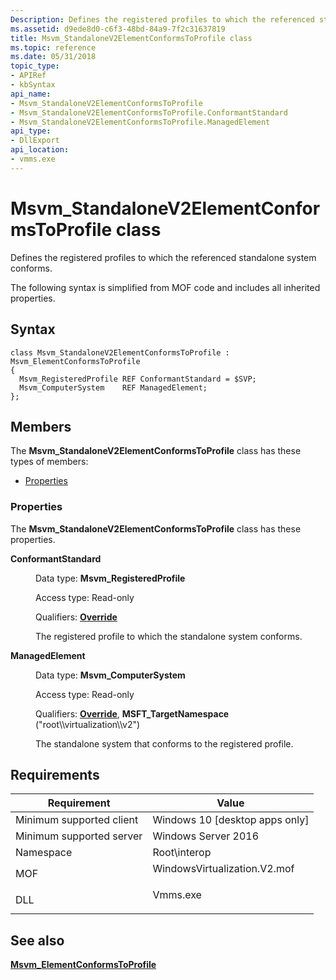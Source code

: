 ```yaml
---
Description: Defines the registered profiles to which the referenced standalone system conforms.
ms.assetid: d9ede8d0-c6f3-48bd-84a9-7f2c31637819
title: Msvm_StandaloneV2ElementConformsToProfile class
ms.topic: reference
ms.date: 05/31/2018
topic_type: 
- APIRef
- kbSyntax
api_name: 
- Msvm_StandaloneV2ElementConformsToProfile
- Msvm_StandaloneV2ElementConformsToProfile.ConformantStandard
- Msvm_StandaloneV2ElementConformsToProfile.ManagedElement
api_type: 
- DllExport
api_location: 
- vmms.exe
---
```


# Msvm\_StandaloneV2ElementConformsToProfile class

Defines the registered profiles to which the referenced standalone system conforms.

The following syntax is simplified from MOF code and includes all inherited properties.

## Syntax

``` syntax
class Msvm_StandaloneV2ElementConformsToProfile : Msvm_ElementConformsToProfile
{
  Msvm_RegisteredProfile REF ConformantStandard = $SVP;
  Msvm_ComputerSystem    REF ManagedElement;
};
```

## Members

The **Msvm\_StandaloneV2ElementConformsToProfile** class has these types of members:

-   [Properties](#properties)

### Properties

The **Msvm\_StandaloneV2ElementConformsToProfile** class has these properties.

<dl> <dt>

**ConformantStandard**
</dt> <dd> <dl> <dt>

Data type: **Msvm\_RegisteredProfile**
</dt> <dt>

Access type: Read-only
</dt> <dt>

Qualifiers: [**Override**](/windows/desktop/WmiSdk/standard-qualifiers)
</dt> </dl>

The registered profile to which the standalone system conforms.

</dd> <dt>

**ManagedElement**
</dt> <dd> <dl> <dt>

Data type: **Msvm\_ComputerSystem**
</dt> <dt>

Access type: Read-only
</dt> <dt>

Qualifiers: [**Override**](/windows/desktop/WmiSdk/standard-qualifiers), **MSFT\_TargetNamespace** ("root\\\\virtualization\\\\v2")
</dt> </dl>

The standalone system that conforms to the registered profile.

</dd> </dl>

## Requirements



| Requirement | Value |
|-------------------------------------|---------------------------------------------------------------------------------------------------------|
| Minimum supported client<br/> | Windows 10 \[desktop apps only\]<br/>                                                             |
| Minimum supported server<br/> | Windows Server 2016<br/>                                                                          |
| Namespace<br/>                | Root\\interop<br/>                                                                                |
| MOF<br/>                      | <dl> <dt>WindowsVirtualization.V2.mof</dt> </dl> |
| DLL<br/>                      | <dl> <dt>Vmms.exe</dt> </dl>                     |



## See also

<dl> <dt>

[**Msvm\_ElementConformsToProfile**](msvm-elementconformstoprofile.md)
</dt> </dl>

 

